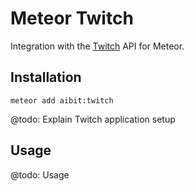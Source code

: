 # Meteor Twitch

Integration with the [Twitch](http://twitch.tv) API for Meteor.

## Installation

    meteor add aibit:twitch

@todo: Explain Twitch application setup

## Usage

@todo: Usage